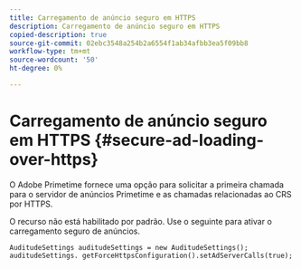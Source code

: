 ```yaml
---
title: Carregamento de anúncio seguro em HTTPS
description: Carregamento de anúncio seguro em HTTPS
copied-description: true
source-git-commit: 02ebc3548a254b2a6554f1ab34afbb3ea5f09bb8
workflow-type: tm+mt
source-wordcount: '50'
ht-degree: 0%

---
```


# Carregamento de anúncio seguro em HTTPS {#secure-ad-loading-over-https}

O Adobe Primetime fornece uma opção para solicitar a primeira chamada para o servidor de anúncios Primetime e as chamadas relacionadas ao CRS por HTTPS.

O recurso não está habilitado por padrão. Use o seguinte para ativar o carregamento seguro de anúncios.

```
AuditudeSettings auditudeSettings = new AuditudeSettings(); 
auditudeSettings. getForceHttpsConfiguration().setAdServerCalls(true);
```
